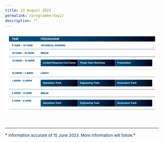 ```yaml
---
title: 23 August 2023
permalink: /programme/day2/
description: ""
---
```

![](/images/2023%20PROGRAMME/230609_csa%20otcep%202023_programme%20table_day%2002.jpg)

<br>
<hr class="my-3 border-primary">	
*<font size="2"><font color="#073255"> Information accurate of 15 June 2023. More information will follow.</font></font>*